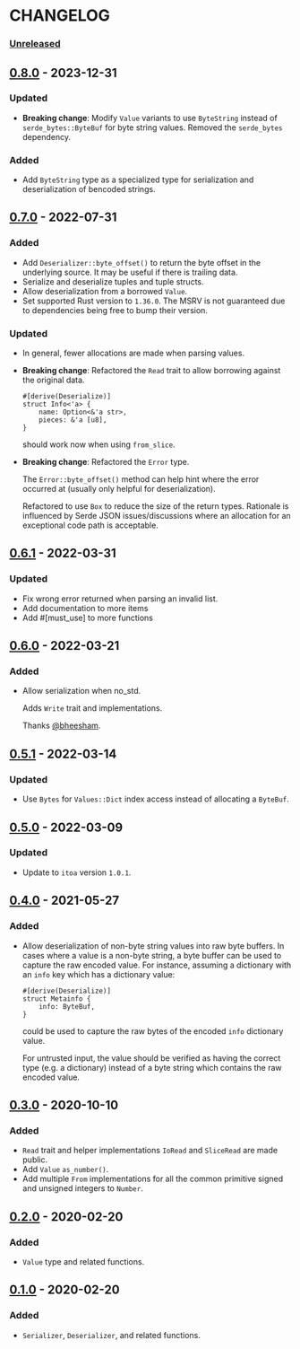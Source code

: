 # CHANGELOG

### [Unreleased]

## [0.8.0] - 2023-12-31

### Updated

- **Breaking change**: Modify `Value` variants to use `ByteString` instead of
  `serde_bytes::ByteBuf` for byte string values. Removed the `serde_bytes`
  dependency.

### Added

- Add `ByteString` type as a specialized type for serialization and
  deserialization of bencoded strings.

## [0.7.0] - 2022-07-31

### Added

* Add `Deserializer::byte_offset()` to return the byte offset in the underlying source. It may be useful if there is trailing data.
* Serialize and deserialize tuples and tuple structs.
* Allow deserialization from a borrowed `Value`.
* Set supported Rust version to `1.36.0`. The MSRV is not guaranteed due to dependencies being free to bump their version.

### Updated

* In general, fewer allocations are made when parsing values.
* **Breaking change**: Refactored the `Read` trait to allow borrowing against the original data.

  ```
  #[derive(Deserialize)]
  struct Info<'a> {
      name: Option<&'a str>,
      pieces: &'a [u8],
  }
  ```

  should work now when using `from_slice`.
* **Breaking change**: Refactored the `Error` type.

  The `Error::byte_offset()` method can help hint where the error occurred at (usually only helpful for deserialization).

  Refactored to use `Box` to reduce the size of the return types. Rationale is
  influenced by Serde JSON issues/discussions where an allocation for an exceptional code path is acceptable.

## [0.6.1] - 2022-03-31

### Updated

* Fix wrong error returned when parsing an invalid list.
* Add documentation to more items
* Add #[must_use] to more functions

## [0.6.0] - 2022-03-21

### Added

* Allow serialization when no_std.

  Adds `Write` trait and implementations.

  Thanks [@bheesham](https://github.com/bheesham).

## [0.5.1] - 2022-03-14

### Updated

* Use `Bytes` for `Values::Dict` index access instead of allocating a `ByteBuf`.

## [0.5.0] - 2022-03-09

### Updated

* Update to `itoa` version `1.0.1`.

## [0.4.0] - 2021-05-27

### Added

* Allow deserialization of non-byte string values into raw byte buffers. In
  cases where a value is a non-byte string, a byte buffer can be used to capture
  the raw encoded value. For instance, assuming a dictionary with an `info`
  key which has a dictionary value:

  ```
  #[derive(Deserialize)]
  struct Metainfo {
      info: ByteBuf,
  }
  ```

  could be used to capture the raw bytes of the encoded `info` dictionary value.

  For untrusted input, the value should be verified as having the correct type
  (e.g. a dictionary) instead of a byte string which contains the raw encoded
  value.

## [0.3.0] - 2020-10-10

### Added

* `Read` trait and helper implementations `IoRead` and `SliceRead` are made public.
* Add `Value` `as_number()`.
* Add multiple `From` implementations for all the common primitive signed and
  unsigned integers to `Number`.

## [0.2.0] - 2020-02-20

### Added

* `Value` type and related functions.

## [0.1.0] - 2020-02-20

### Added

* `Serializer`, `Deserializer`, and related functions.

[Unreleased]: https://github.com/bluk/bt_bencode/compare/v0.8.0...HEAD
[0.8.0]: https://github.com/bluk/bt_bencode/compare/v0.7.0...v0.8.0
[0.7.0]: https://github.com/bluk/bt_bencode/compare/v0.6.1...v0.7.0
[0.6.1]: https://github.com/bluk/bt_bencode/compare/v0.6.0...v0.6.1
[0.6.0]: https://github.com/bluk/bt_bencode/compare/v0.5.1...v0.6.0
[0.5.1]: https://github.com/bluk/bt_bencode/compare/v0.5.0...v0.5.1
[0.5.0]: https://github.com/bluk/bt_bencode/compare/v0.4.0...v0.5.0
[0.4.0]: https://github.com/bluk/bt_bencode/compare/v0.3.0...v0.4.0
[0.3.0]: https://github.com/bluk/bt_bencode/compare/v0.2.0...v0.3.0
[0.2.0]: https://github.com/bluk/bt_bencode/compare/v0.1.0...v0.2.0
[0.1.0]: https://github.com/bluk/bt_bencode/releases/tag/v0.1.0
